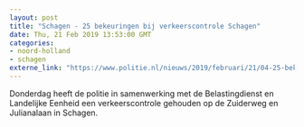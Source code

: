 ```yaml
---
layout: post
title: "Schagen - 25 bekeuringen bij verkeerscontrole Schagen"
date: Thu, 21 Feb 2019 13:53:00 GMT
categories: 
- noord-holland 
- schagen 
externe_link: "https://www.politie.nl/nieuws/2019/februari/21/04-25-bekeuringen-bij-verkeerscontrole-schagen.html"
---
```


Donderdag heeft de politie in samenwerking met de Belastingdienst en Landelijke Eenheid een verkeerscontrole gehouden op de Zuiderweg en Julianalaan in Schagen.
